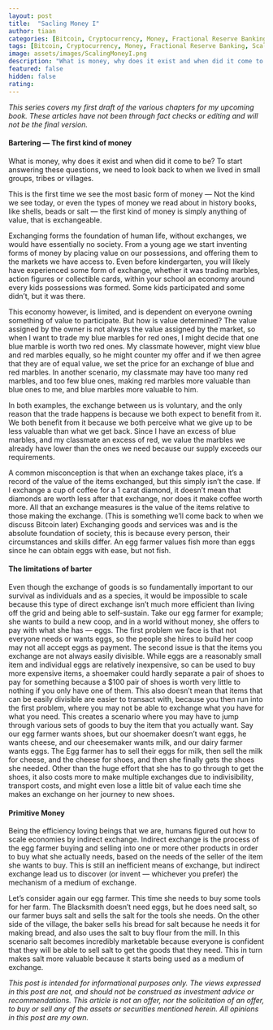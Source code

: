 ```yaml
---
layout: post
title:  "Sacling Money I"
author: tiaan
categories: [Bitcoin, Cryptocurrency, Money, Fractional Reserve Banking, Scaling, Fiat]
tags: [Bitcoin, Cryptocurrency, Money, Fractional Reserve Banking, Scaling, Fiat]
image: assets/images/ScalingMoneyI.png
description: "What is money, why does it exist and when did it come to be?"
featured: false
hidden: false
rating: 
---
```


_This series covers my first draft of the various chapters for my upcoming book. These articles have not been through fact checks or editing and will not be the final version._

#### Bartering — The first kind of money

What is money, why does it exist and when did it come to be? To start answering these questions, we need to look back to when we lived in small groups, tribes or villages.

This is the first time we see the most basic form of money — Not the kind we see today, or even the types of money we read about in history books, like shells, beads or salt — the first kind of money is simply anything of value, that is exchangeable.

Exchanging forms the foundation of human life, without exchanges, we would have essentially no society. From a young age we start inventing forms of money by placing value on our possessions, and offering them to the markets we have access to. Even before kindergarten, you will likely have experienced some form of exchange, whether it was trading marbles, action figures or collectible cards, within your school an economy around every kids possessions was formed. Some kids participated and some didn’t, but it was there.

This economy however, is limited, and is dependent on everyone owning something of value to participate. But how is value determined? The value assigned by the owner is not always the value assigned by the market, so when I want to trade my blue marbles for red ones, I might decide that one blue marble is worth two red ones. My classmate however, might view blue and red marbles equally, so he might counter my offer and if we then agree that they are of equal value, we set the price for an exchange of blue and red marbles. In another scenario, my classmate may have too many red marbles, and too few blue ones, making red marbles more valuable than blue ones to me, and blue marbles more valuable to him.

In both examples, the exchange between us is voluntary, and the only reason that the trade happens is because we both expect to benefit from it. We both benefit from it because we both perceive what we give up to be less valuable than what we get back. Since I have an excess of blue marbles, and my classmate an excess of red, we value the marbles we already have lower than the ones we need because our supply exceeds our requirements.

A common misconception is that when an exchange takes place, it’s a record of the value of the items exchanged, but this simply isn’t the case. If I exchange a cup of coffee for a 1 carat diamond, it doesn’t mean that diamonds are worth less after that exchange, nor does it make coffee worth more. All that an exchange measures is the value of the items relative to those making the exchange. (This is something we’ll come back to when we discuss Bitcoin later)
Exchanging goods and services was and is the absolute foundation of society, this is because every person, their circumstances and skills differ. An egg farmer values fish more than eggs since he can obtain eggs with ease, but not fish.

#### The limitations of barter

Even though the exchange of goods is so fundamentally important to our survival as individuals and as a species, it would be impossible to scale because this type of direct exchange isn’t much more efficient than living off the grid and being able to self-sustain. Take our egg farmer for example; she wants to build a new coop, and in a world without money, she offers to pay with what she has — eggs.
The first problem we face is that not everyone needs or wants eggs, so the people she hires to build her coop may not all accept eggs as payment. The second issue is that the items you exchange are not always easily divisible. While eggs are a reasonably small item and individual eggs are relatively inexpensive, so can be used to buy more expensive items, a shoemaker could hardly separate a pair of shoes to pay for something because a $100 pair of shoes is worth very little to nothing if you only have one of them.
This also doesn’t mean that items that can be easily divisible are easier to transact with, because you then run into the first problem, where you may not be able to exchange what you have for what you need. This creates a scenario where you may have to jump through various sets of goods to buy the item that you actually want. Say our egg farmer wants shoes, but our shoemaker doesn’t want eggs, he wants cheese, and our cheesemaker wants milk, and our dairy farmer wants eggs. The Egg farmer has to sell their eggs for milk, then sell the milk for cheese, and the cheese for shoes, and then she finally gets the shoes she needed. Other than the huge effort that she has to go through to get the shoes, it also costs more to make multiple exchanges due to indivisibility, transport costs, and might even lose a little bit of value each time she makes an exchange on her journey to new shoes.

#### Primitive Money

Being the efficiency loving beings that we are, humans figured out how to scale economies by indirect exchange. Indirect exchange is the process of the egg farmer buying and selling into one or more other products in order to buy what she actually needs, based on the needs of the seller of the item she wants to buy.
This is still an inefficient means of exchange, but indirect exchange lead us to discover (or invent — whichever you prefer) the mechanism of a medium of exchange.

Let’s consider again our egg farmer. This time she needs to buy some tools for her farm. The Blacksmith doesn’t need eggs, but he does need salt, so our farmer buys salt and sells the salt for the tools she needs. On the other side of the village, the baker sells his bread for salt because he needs it for making bread, and also uses the salt to buy flour from the mill.
In this scenario salt becomes incredibly marketable because everyone is confident that they will be able to sell salt to get the goods that they need. This in turn makes salt more valuable because it starts being used as a medium of exchange.

_This post is intended for informational purposes only. The views expressed in this post are not, and should not be construed as investment advice or recommendations. This article is not an offer, nor the solicitation of an offer, to buy or sell any of the assets or securities mentioned herein. All opinions in this post are my own._